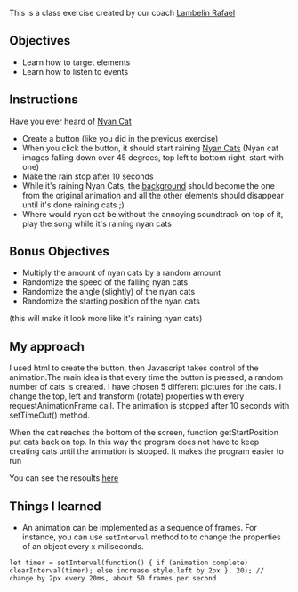 This is a class exercise created by our coach [Lambelin Rafael](https://github.com/rafaello104)

## Objectives

- Learn how to target elements
- Learn how to listen to events


## Instructions

Have you ever heard of [Nyan Cat](https://www.google.com/search?q=nyan+cat&oq=nyan+cat+&aqs=chrome..69i57j0l5.1087j0j4&sourceid=chrome&ie=UTF-8)
- Create a button (like you did in the previous exercise)
- When you click the button, it should start raining [Nyan Cats](http://www.stickpng.com/search?q=nyan%20cat&page=1)
(Nyan cat images falling down over 45 degrees, top left to bottom right, start with one)
- Make the rain stop after 10 seconds
- While it's raining Nyan Cats, the [background](https://s3.amazonaws.com/spoonflower/public/design_thumbnails/0439/6605/naynback9_shop_preview.png) should become the one from the original animation and all the other elements should disappear until it's done raining cats ;)
- Where would nyan cat be without the annoying soundtrack on top of it, play the song while it's raining nyan cats

## Bonus Objectives

- Multiply the amount of nyan cats by a random amount
- Randomize the speed of the falling nyan cats
- Randomize the angle (slightly) of the nyan cats
- Randomize the starting position of the nyan cats

(this will make it look more like it's raining nyan cats)



## My approach

I used html to create the button, then Javascript takes control of the animation.The main idea is that every time the button is pressed, a random number of cats is created. I have chosen 5 different pictures for the cats. I change the top, left and transform (rotate) properties with every requestAnimationFrame call. The animation is stopped after 10 seconds with setTimeOut() method.

When the cat reaches the bottom of the screen, function getStartPosition put cats back on top. In this way the program does not have to keep creating cats until the animation is stopped. It makes the program easier to run


You can see the resoults [here](https://alexandramadalina.github.io/Nyan-Cat/)

## Things I learned

* An animation can be implemented as a sequence of frames. For instance, you can use `setInterval` method to to change the properties of an object every  x miliseconds.

`let timer = setInterval(function() {
  if (animation complete) clearInterval(timer);
  else increase style.left by 2px
}, 20); // change by 2px every 20ms, about 50 frames per second`
